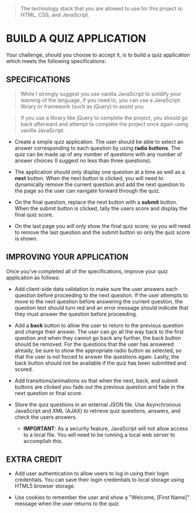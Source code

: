 >The technology stack that you are allowed to use for this project is: HTML, CSS, and JavaScript.

# BUILD A QUIZ APPLICATION
Your challenge, should you choose to accept it, is to build a quiz application which meets the following specifications:

## SPECIFICATIONS
>While I strongly suggest you use vanilla JavaScript to solidify your learning of the language, if you need to, you can use a JavaScript library or framework (such as jQuery) to assist you.

>If you use a library like jQuery to complete the project, you should go back afterward and attempt to complete the project once again using vanilla JavaScript.

  * Create a simple quiz application. The user should be able to select an answer corresponding to each question by using **radio buttons**. The quiz can be made up of any number of questions with any number of answer choices (I suggest no less than three questions).

  * The application should only display one question at a time as well as a **next** button. When the next button is clicked, you will need to dynamically remove the current question and add the next question to the page so the user can navigate forward through the quiz.

  * On the final question, replace the next button with a **submit** button. When the submit button is clicked, tally the users score and display the final quiz score.

  * On the last page you will only show the final quiz score; so you will need to remove the last question and the submit button so only the quiz score is shown.

## IMPROVING YOUR APPLICATION
Once you've completed all of the specifications, improve your quiz application as follows:

  * Add client-side data validation to make sure the user answers each question before proceeding to the next question. If the user attempts to move to the next question before answering the current question, the question text should turn red and an error message should indicate that they must answer the question before proceeding.

  * Add a **back** button to allow the user to return to the previous question and change their answer. The user can go all the way back to the first question and when they cannot go back any further, the back button should be removed. For the questions that the user has answered already, be sure to show the appropriate radio button as selected, so that the user is not forced to answer the questions again. Lastly, the back button should not be available if the quiz has been submitted and scored.

  * Add transitions/animations so that when the next, back, and submit buttons are clicked you fade out the previous question and fade in the next question or final score.

  * Store the quiz questions in an external JSON file. Use Asynchronous JavaScript and XML (AJAX) to retrieve quiz questions, answers, and check the users answers.

    * **IMPORTANT**: As a security feature, JavaScript will not allow access to a local file. You will need to be running a local web server to accomplish this.

## EXTRA CREDIT
  * Add user authentication to allow users to log in using their login credentials. You can save their login credentials to local storage using HTML5 browser storage.

  * Use cookies to remember the user and show a "Welcome, [First Name]" message when the user returns to the quiz.
